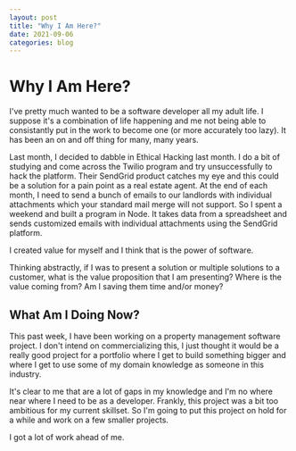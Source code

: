 ```yaml
---
layout: post
title: "Why I Am Here?"
date: 2021-09-06
categories: blog
---
```


# Why I Am Here?
I've pretty much wanted to be a software developer all my adult life. I suppose it's a combination of life happening and me not being able to consistantly put in the work to become one (or more accurately too lazy). It has been an on and off thing for many, many years.

Last month, I decided to dabble in Ethical Hacking last month. I do a bit of studying and come across the Twilio program and try unsuccessfully to hack the platform. Their SendGrid product catches my eye and this could be a solution for a pain point as a real estate agent. At the end of each month, I need to send a bunch of emails to our landlords with individual attachments which your standard mail merge will not support. So I spent a weekend and built a program in Node. It takes data from a spreadsheet and sends customized emails with individual attachments using the SendGrid platform.

I created value for myself and I think that is the power of software.

Thinking abstractly, if I was to present a solution or multiple solutions to a customer, what is the value proposition that I am presenting? Where is the value coming from? Am I saving them time and/or money?

## What Am I Doing Now?
This past week, I have been working on a property management software project. I don't intend on commercializing this, I just thought it would be a really good project for a portfolio where I get to build something bigger and where I get to use some of my domain knowledge as someone in this industry.

It's clear to me that are a lot of gaps in my knowledge and I'm no where near where I need to be as a developer. Frankly, this project was a bit too ambitious for my current skillset. So I'm going to put this project on hold for a while and work on a few smaller projects. 

I got a lot of work ahead of me.
